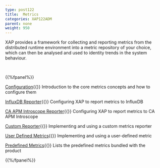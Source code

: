 ```yaml
---
type: post122
title:  Metrics
categories: XAP122ADM
parent: none
weight: 950
---
```




XAP provides a framework for collecting and reporting metrics from the distributed runtime environment into a metric repository of your choice, which can then be analysed and used to identity trends in the system behaviour.

<br>

{{%fpanel%}}

[Configuration](./metrics-configuration.html){{<wbr>}}
Introduction to the core metrics concepts and how to configure them

[InfluxDB Reporter](./metrics-influxdb-reporter.html){{<wbr>}}
Configuring XAP to report metrics to InfluxDB

[CA APM Introscope Reporter](./ca-apm-introscope-reporter.html){{<wbr>}}
Configuring XAP to report metrics to CA APM Introscope


[Custom Reporter](./metrics-custom-reporter.html){{<wbr>}}
Implementing and using a custom metrics reporter

[User Defined Metrics](./metrics-user-defined.html){{<wbr>}}
Implementing and using a user-defined metric

[Predefined Metrics](./metrics-bundled.html){{<wbr>}}
Lists the predefined metrics bundled with the product

{{%/fpanel%}}
